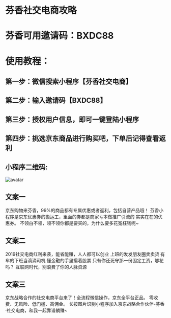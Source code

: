 # 芬香社交电商攻略
# 芬香可用邀请码：BXDC88
# 使用教程：
## 第一步：微信搜索小程序【芬香社交电商】
## 第二步：输入邀请码【BXDC88】
## 第三步：授权用户信息，即可一键登陆小程序
## 第四步：挑选京东商品进行购买吧，下单后记得查看返利

## 小程序二维码:
![avatar](/images/微信图片_20190124002916.jpg)

## 文案一
京东购物来芬香，99%的商品都有专属优惠或者返利，包括自营产品哦！
芬香小程序是京东优惠券的搬运工，里面的券都是商家亏本做推广引流的 实实在在的优惠券。
不领白不领，领不领你都是要买的，为什么要多花冤枉钱呢~

## 文案二
2019社交电商红利来袭，能省能赚，人人都可以创业
上班的发发朋友圈卖卖货
有车的下班当滴滴司机
懂金融的手里攥着股票
只有你还死守那一份固定工资，够花吗？
互联网时代，别浪费了你的人脉资源

## 文案三
京东战略合作的社交电商平台来了！全流程微信操作，京东全平台正品。
零收费、无风险、低门槛、高佣金。
长按图片识别小程序加入京东战略合作伙伴-芬香·社交电商，和我一起靠谱躺赚~
